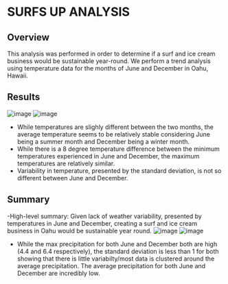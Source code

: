 # SURFS UP ANALYSIS

## Overview
This analysis was performed in order to determine if a surf and ice cream business would be sustainable year-round. We perform a trend analysis using temperature data for the months of June and December in Oahu, Hawaii. 

## Results
![image](https://user-images.githubusercontent.com/93107507/151019204-f03d622f-9f0d-4b9d-807a-619ff20955b0.png)
![image](https://user-images.githubusercontent.com/93107507/151019283-85968e5b-367e-4247-9490-40ea80b655d3.png)
 - While temperatures are slighly different between the two months, the average temperature seems to be relatively stable considering June being a summer month and December being a winter month.
 - While there is a 8 degree temperature difference between the minimum temperatures experienced in June and December, the maximum temperatures are relatively similar. 
 - Variability in temperature, presented by the standard deviation, is not so different between June and December. 

## Summary
-High-level summary: Given lack of weather variability, presented by temperatures in June and December, creating a surf and ice cream business in Oahu would be sustainable year round.
![image](https://user-images.githubusercontent.com/93107507/151030356-66869211-80f9-42e8-9123-82d11380bee4.png)
![image](https://user-images.githubusercontent.com/93107507/151030382-81c40b89-3188-4bc6-9b46-5971b7847ce5.png)

- While the max precipitation for both June and December both are high (4.4 and 6.4 respectively), the standard deviation is less than 1 for both showing that there is little variabilty/most data is clustered around the average precipitation. The average precipitation for both June and December are incredibly low. 
